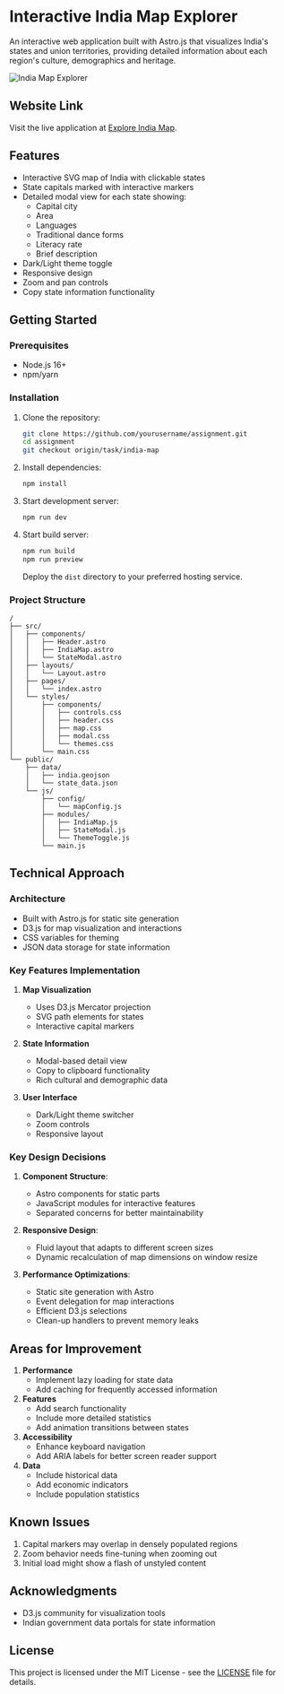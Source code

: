 # Interactive India Map Explorer

An interactive web application built with Astro.js that visualizes India's states and union territories, providing detailed information about each region's culture, demographics and heritage.

![India Map Explorer](screenshots/main-view.png)

## Website Link

Visit the live application at [Explore India Map](https://india-map.netlify.app).

## Features

- Interactive SVG map of India with clickable states
- State capitals marked with interactive markers
- Detailed modal view for each state showing:
  - Capital city
  - Area
  - Languages
  - Traditional dance forms
  - Literacy rate
  - Brief description
- Dark/Light theme toggle
- Responsive design
- Zoom and pan controls
- Copy state information functionality

## Getting Started

### Prerequisites

- Node.js 16+
- npm/yarn

### Installation

1. Clone the repository:

    ```bash
    git clone https://github.com/yourusername/assignment.git
    cd assignment
    git checkout origin/task/india-map
    ```

2. Install dependencies:

    ```bash
    npm install
    ```

3. Start development server:

    ```bash
    npm run dev
    ```

4. Start build server:

    ```bash
    npm run build
    npm run preview
    ```

    Deploy the `dist` directory to your preferred hosting service.

### Project Structure

```plaintext
/
├── src/
│   ├── components/
│   │   ├── Header.astro
│   │   ├── IndiaMap.astro
│   │   └── StateModal.astro
│   ├── layouts/
│   │   └── Layout.astro
│   ├── pages/
│   │   └── index.astro
│   └── styles/
│       ├── components/
│       │   ├── controls.css
│       │   ├── header.css
│       │   ├── map.css
│       │   ├── modal.css
│       │   └── themes.css
│       └── main.css
└── public/
    ├── data/
    │   ├── india.geojson
    │   └── state_data.json
    └── js/
        ├── config/
        │   └── mapConfig.js
        ├── modules/
        │   ├── IndiaMap.js
        │   ├── StateModal.js
        │   └── ThemeToggle.js
        └── main.js
```

## Technical Approach

### Architecture

- Built with Astro.js for static site generation
- D3.js for map visualization and interactions
- CSS variables for theming
- JSON data storage for state information

### Key Features Implementation

1. **Map Visualization**
   - Uses D3.js Mercator projection
   - SVG path elements for states
   - Interactive capital markers

2. **State Information**
   - Modal-based detail view
   - Copy to clipboard functionality
   - Rich cultural and demographic data

3. **User Interface**
   - Dark/Light theme switcher
   - Zoom controls
   - Responsive layout

### Key Design Decisions

1. **Component Structure**:
   - Astro components for static parts
   - JavaScript modules for interactive features
   - Separated concerns for better maintainability

2. **Responsive Design**:
   - Fluid layout that adapts to different screen sizes
   - Dynamic recalculation of map dimensions on window resize

3. **Performance Optimizations**:
   - Static site generation with Astro
   - Event delegation for map interactions
   - Efficient D3.js selections
   - Clean-up handlers to prevent memory leaks

## Areas for Improvement

1. **Performance**
    - Implement lazy loading for state data
    - Add caching for frequently accessed information
2. **Features**
    - Add search functionality
    - Include more detailed statistics
    - Add animation transitions between states
3. **Accessibility**
    - Enhance keyboard navigation
    - Add ARIA labels for better screen reader support
4. **Data**
    - Include historical data
    - Add economic indicators
    - Include population statistics

## Known Issues

1. Capital markers may overlap in densely populated regions
2. Zoom behavior needs fine-tuning when zooming out
3. Initial load might show a flash of unstyled content

## Acknowledgments

- D3.js community for visualization tools
- Indian government data portals for state information

## License

This project is licensed under the MIT License - see the [LICENSE](LICENSE) file for details.
